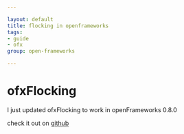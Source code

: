 ```yaml
---

layout: default
title: flocking in openframeworks
tags:
- guide
- ofx
group: open-frameworks

---
```


# ofxFlocking

I just updated ofxFlocking to work in openFrameworks 0.8.0

check it out on [github](https://github.com/amonks/ofxFlocking)